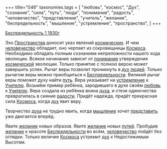 +++
title="046"
taxonomies.tags = [
 "любовь",
 "космос",
 "Дух",
 "сознание",
 "сила",
 "путь",
 "люди",
 "понимание",
 "радость",
 "человечество",
 "представление",
 "учитель",
 "желание",
 "беспредельность",
 "мышление",
 "устремление",
 "пространство",
]
+++

[Беспредельность 1 1930г](/agni/1930)

Эхо [Пространства](/tags/пространство) доносит указ явлений [космических](/tags/космос). И чем [человечество](/tags/человечество) обладает, оно черпает из сокровищницы [Космоса](/tags/космос). Необходимо обладать полным сознанием непреложности нашего хода эволюции. Всякое начинание зависит от [понимания](/tags/понимание) утверждения [космической](/tags/космос) эволюции. Только принятие с полною верою может завершить успех. Рычаг веры позволит проникнуть в [дух](/tags/Дух) [людей](/tags/люди). Только рычагом веры можно приобщиться к [Беспредельности](/tags/беспредельность). Великий рычаг веры поможет духу найти [путь](/tags/путь). Вера указывает на [устремление](/tags/устремление) к [Учителю](/tags/учитель). Возьмём пример ребёнка, зародившего в духе своём [любовь](/tags/любовь) к [Учителю](/tags/учитель). Вера создала из ребёнка воина [духа](/tags/Дух), и стезя одиночества превратилась в сияние [радости](/tags/радость). Придёт надежда, придёт прекрасная сила [Космоса](/tags/космос), когда [дух](/tags/Дух) явит веру.   

Творчество [духа](/tags/Дух) не трудно явить, когда [мышление](/tags/мышление) хочет [представить](/tags/человечество) уже двигается вперёд.   

Явите [желание](/tags/желание) новых образов. Явите [желание](/tags/желание) новых [путей](/tags/путь). Пробудив [желание](/tags/желание) к красоте [Беспредельности](/tags/беспредельность) во всём, [человечество](/tags/человечество) пойдёт без оглядки. Только величие [Космоса](/tags/космос) устремит [дух](/tags/Дух) к Недостижимым Высотам.